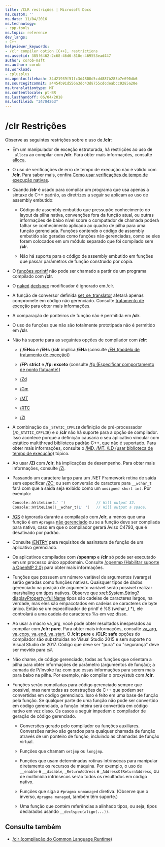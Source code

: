 ```yaml
---
title: /CLR restrições | Microsoft Docs
ms.custom: ''
ms.date: 11/04/2016
ms.technology:
- cpp-tools
ms.topic: reference
dev_langs:
- C++
helpviewer_keywords:
- /clr compiler option [C++], restrictions
ms.assetid: 385f6462-2c68-46d6-810e-469553ead447
author: corob-msft
ms.author: corob
ms.workload:
- cplusplus
ms.openlocfilehash: 34d21939f51fc3d4800d5cdd887b283b7e690db6
ms.sourcegitcommit: a4454b91d556a3dc43d8755cdcdeabcc9285a20e
ms.translationtype: MT
ms.contentlocale: pt-BR
ms.lasthandoff: 06/04/2018
ms.locfileid: "34704263"
---
```

# <a name="clr-restrictions"></a>/clr Restrições

Observe as seguintes restrições sobre o uso de **/clr**:

- Em um manipulador de exceção estruturada, há restrições ao uso de `_alloca` ao compilar com **/clr**. Para obter mais informações, consulte [alloca](../../c-runtime-library/reference/alloca.md).

- O uso de verificações de erro de tempo de execução não é válido com **/clr**. Para saber mais, confira [Como usar verificações de tempo de execução nativas](/visualstudio/debugger/how-to-use-native-run-time-checks).

- Quando **/clr** é usado para compilar um programa que usa apenas a sintaxe de C++ padrão, as diretrizes a seguir se aplicam ao uso de assembly embutido:

  - Código de assembly embutido que pressupõe conhecimento do layout da pilha nativa, convenções fora da função atual, ou outras informações de baixo nível sobre o computador de chamada poderá falhar se conhecimento aplicado ao quadro de pilha para uma função gerenciada. Funções contendo o código de assembly embutido são geradas como funções não gerenciadas, como se eles foram colocados em um módulo separado que foi compilado sem **/clr**.

  - Não há suporte para o código de assembly embutido em funções que passar parâmetros de função construído por cópia.

- O [funções vprintf](../../c-runtime-library/vprintf-functions.md) não pode ser chamado a partir de um programa compilado com **/clr**.

- O [naked](../../cpp/naked-cpp.md) [declspec](../../cpp/declspec.md) modificador é ignorado em /clr.

- A função de conversor definida [set_se_translator](../../c-runtime-library/reference/set-se-translator.md) afetará apenas compromete em código não gerenciado. Consulte [tratamento de exceção](../../windows/exception-handling-cpp-component-extensions.md) para obter mais informações.

- A comparação de ponteiros de função não é permitida em **/clr**.

- O uso de funções que não são totalmente prototipada não é permitido em **/clr**.

- Não há suporte para as seguintes opções de compilador com **/clr**:

  - **/ /EHsc** e **/EHs** (**/clr** implica **/EHa** (consulte [/EH (modelo de tratamento de exceção)](../../build/reference/eh-exception-handling-model.md))

  - **/FP: strict** e **/fp: exceto** (consulte [/fp (Especificar comportamento de ponto flutuante)](../../build/reference/fp-specify-floating-point-behavior.md))

  - [/Zd](../../build/reference/z7-zi-zi-debug-information-format.md)

  - [/Gm](../../build/reference/gm-enable-minimal-rebuild.md)

  - [/MT](../../build/reference/md-mt-ld-use-run-time-library.md)

  - [/RTC](../../build/reference/rtc-run-time-error-checks.md)

  - [/ZI](../../build/reference/z7-zi-zi-debug-information-format.md)

- A combinação da `_STATIC_CPPLIB` definição de pré-processador (`/D_STATIC_CPPLIB`) e o **/clr** não há suporte para a opção de compilador. Isso acontece porque a definição causaria o seu aplicativo vincular com estático multithread biblioteca padrão C++, que não é suportado. Para obter mais informações, consulte o [/MD, /MT, /LD (usar biblioteca de tempo de execução)](../../build/reference/md-mt-ld-use-run-time-library.md) tópico.

- Ao usar **/Zi** com **/clr**, há implicações de desempenho. Para obter mais informações, consulte [/Zi](../../build/reference/z7-zi-zi-debug-information-format.md).

- Passando um caractere largo para um .NET Framework rotina de saída sem especificar [/ZC:](../../build/reference/zc-wchar-t-wchar-t-is-native-type.md) ou sem conversão de caractere para `__wchar_t` fará com que a saída seja exibido como um `unsigned short int`. Por exemplo:

    ```cpp
    Console::WriteLine(L' ')              // Will output 32.
    Console::WriteLine((__wchar_t)L' ')   // Will output a space.
    ```

- [/GS](../../build/reference/gs-buffer-security-check.md) é ignorada durante a compilação com **/clr**, a menos que uma função é em `#pragma` [não gerenciado](../../preprocessor/managed-unmanaged.md) ou se a função deve ser compilada para nativo, caso em que o compilador gerará Aviso C4793, que é desativado por padrão.

- Consulte [/ENTRY](../../build/reference/entry-entry-point-symbol.md) para requisitos de assinatura de função de um aplicativo gerenciado.

- Os aplicativos compilados com **/openmp** e **/clr** só pode ser executado em um processo único appdomain.  Consulte [/openmp (Habilitar suporte a OpenMP 2.0)](../../build/reference/openmp-enable-openmp-2-0-support.md) para obter mais informações.

- Funções que possuem um número variável de argumentos (varargs) serão geradas como funções nativas. Quaisquer tipos de dados gerenciado na posição de argumento variável serão possível realizar marshaling em tipos nativos. Observe que <xref:System.String?displayProperty=fullName> tipos são cadeias de caracteres largos, na verdade, mas eles são empacotados em cadeias de caracteres de byte único. Então se um especificador de printf é %S (wchar_t *), ele controlará a uma cadeia de caracteres %s em vez disso.

- Ao usar a macro va_arg, você pode obter resultados inesperados ao compilar com **/clr: pure**. Para obter mais informações, consulte [va_arg, va_copy, va_end, va_start](../../c-runtime-library/reference/va-arg-va-copy-va-end-va-start.md). O **/clr: pure** e **/CLR: safe** opções do compilador são substituídas no Visual Studio 2015 e sem suporte no Visual Studio de 2017. Código que deve ser "pura" ou "segurança" deve ser movido para c#.

- Não chame, de código gerenciado, todas as funções que orientam a pilha para obter informações de parâmetro (argumentos de função); a camada de P/Invoke faz com que essas informações para serem mais para baixo na pilha.  Por exemplo, não compilar o proxy/stub com **/clr**.

- Funções serão compiladas para código gerenciado sempre que possível, mas nem todas as construções de C++ que podem ser convertidas em código gerenciado.  Isso é feito em uma base de função pela função. Se qualquer parte de uma função não pode ser convertido em código gerenciado, a função inteira será convertida em código nativo em vez disso. Os casos a seguir impedem o compilador de geração de código gerenciado.

  - Conversões gerado pelo compilador ou funções auxiliares. Conversões nativo são gerados para qualquer chamada de função através de um ponteiro de função, incluindo as chamadas de função virtual.

  - Funções que chamam `setjmp` ou `longjmp`.

  - Funções que usam determinadas rotinas intrínsecas para manipular diretamente os recursos de máquina. Por exemplo, o uso de `__enable` e `__disable`, `_ReturnAddress` e `_AddressOfReturnAddress`, ou de multimídia intrínsecos serão todos os resultados em código nativo.

  - Funções que siga a `#pragma unmanaged` diretiva. (Observe que o inverso, `#pragma managed`, também têm suporte.)

  - Uma função que contém referências a alinhado tipos, ou seja, tipos declarados usando `__declspec(align(...))`.

## <a name="see-also"></a>Consulte também

- [/clr (compilação do Common Language Runtime)](../../build/reference/clr-common-language-runtime-compilation.md)

